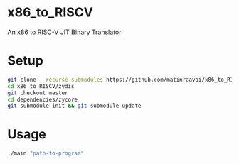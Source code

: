 # x86_to_RISCV
An x86 to RISC-V JIT Binary Translator

# Setup

```bash
git clone --recurse-submodules https://github.com/matinraayai/x86_to_RISCV/
cd x86_to_RISCV/zydis
git checkout master
cd dependencies/zycore
git submodule init && git submodule update
```

# Usage
```bash
./main "path-to-program"
```
